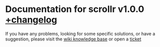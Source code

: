 # Documentation for scrollr v1.0.0 [+changelog](CHANGELOG.md)

If you have any problems, looking for some specific solutions,
or have a suggestion, please visit the [wiki knowledge base](https://github.com/mediastuttgart/scrollr-docs/wiki)
or open a [ticket](https://github.com/mediastuttgart/scrollr-docs/issues)
